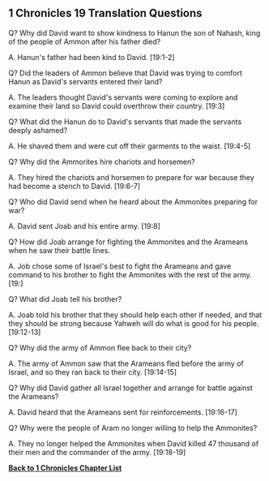## 1 Chronicles 19 Translation Questions ##

Q? Why did David want to show kindness to Hanun the son of Nahash, king of the people of Ammon after his father died?

A. Hanun's father had been kind to David. [19:1-2]

Q? Did the leaders of Ammon believe that David was trying to comfort Hanun as David's servants entered their land?

A. The leaders thought David's servants were coming to explore and examine their land so David could overthrow their country. [19:3]

Q? What did the Hanun do to David's servants that made the servants deeply ashamed?

A. He shaved them and were cut off their garments to the waist. [19:4-5]

Q? Why did the Ammorites hire chariots and horsemen?

A. They hired the chariots and horsemen to prepare for war because they had become a stench to David. [19:6-7]

Q? Who did David send when he heard about the Ammonites preparing for war?

A. David sent Joab and his entire army. [19:8]

Q? How did Joab arrange for fighting the Ammonites and the Arameans when he saw their battle lines.

A. Job chose some of Israel's best to fight the Arameans and gave command to his brother to fight the Ammonites with the rest of the army. [19:]

Q? What did Joab tell his brother?

A. Joab told his brother that they should help each other if needed, and that they should be strong because Yahweh will do what is good for his people. [19:12-13]

Q? Why did the army of Ammon flee back to their city?

A. The army of Ammon saw that the Arameans fled before the army of Israel, and so they ran back to their city. [19:14-15]

Q? Why did David gather all Israel together and arrange for battle against the Arameans?

A. David heard that the Arameans sent for reinforcements. [19:16-17]

Q? Why were the people of Aram no longer willing to help the Ammonites?

A. They no longer helped the Ammonites when David killed 47 thousand of their men and the commander of the army. [19:18-19]

__[Back to 1 Chronicles Chapter List](./)__


